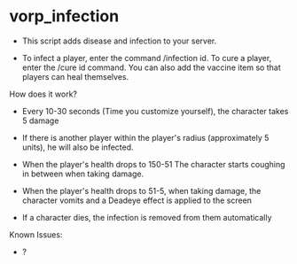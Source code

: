 # vorp_infection

- This script adds disease and infection to your server.

- To infect a player, enter the command /infection id. To cure a player, enter the /cure id command. You can also add the vaccine item so that players can heal themselves.

How does it work? 
- Every 10-30 seconds (Time you customize yourself), the character takes 5 damage
- If there is another player within the player's radius (approximately 5 units), he will also be infected.
- When the player's health drops to 150-51 The character starts coughing in between when taking damage.
- When the player's health drops to 51-5, when taking damage, the character vomits and a Deadeye effect is applied to the screen

- If a character dies, the infection is removed from them automatically

Known Issues: 
- ?